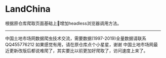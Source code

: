 # LandChina
根据原仓库爬取页面基础上增加headless浏览器调用方法。
<hr>
中国土地市场网数据爬虫技术交流，需要数据(1997-2019)全量数据请联系QQ455776212
如果感觉有用，请在原仓库点个小星星，谢谢
中国土地市场网最近更新改版后都说难爬了，其实要比以前更加好爬取了，访问速度上来了。
